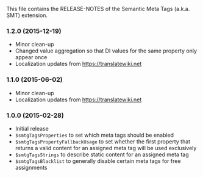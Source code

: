 This file contains the RELEASE-NOTES of the Semantic Meta Tags (a.k.a. SMT) extension.

### 1.2.0 (2015-12-19)

* Minor clean-up
* Changed value aggregation so that DI values for the same property only appear once
* Localization updates from https://translatewiki.net

### 1.1.0 (2015-06-02)

* Minor clean-up
* Localization updates from https://translatewiki.net

### 1.0.0 (2015-02-28)

* Initial release
* `$smtgTagsProperties` to set which meta tags should be enabled
* `$smtgTagsPropertyFallbackUsage` to set whether the first property that returns
   a valid content for an assigned meta tag will be used exclusively
* `$smtgTagsStrings` to describe static content for an assigned meta tag
* `$smtgTagsBlacklist` to generally disable certain meta tags for free assignments
